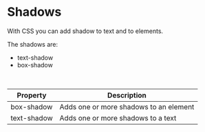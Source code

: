 # Shadows

With CSS you can add shadow to text and to elements.

The shadows are:

- text-shadow
- box-shadow

&nbsp;

| Property    | Description                            |
| ----------- | -------------------------------------- |
| box-shadow  | Adds one or more shadows to an element |
| text-shadow | Adds one or more shadows to a text     |
